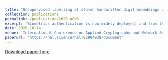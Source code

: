 ```yaml
---
title: "Unsupervised labelling of stolen handwritten digit embeddings with density matching"
collection: publications
permalink: /publication/2020_ACNS
excerpt: 'Biometrics authentication is now widely deployed, and from that omnipresence comes the necessity to protect private data. Recent studies proved touchscreen handwritten digits to be a reliable biometrics. We set a threat model based on that biometrics: in the event of theft of unlabelled embeddings of handwritten digits, we propose a labelling method inspired by recent unsupervised translation algorithms. Provided a set of unlabelled embeddings known to have been produced by a Long Short Term Memory Recurrent Neural Network (LSTM RNN), we demonstrate that inferring their labels is possible. The proposed approach involves label-wise clustering of the embeddings and label identification of each group by matching their distribution to the label-relative classes of a comparison hand-crafted labeled set of embeddings. '
date: 2020-10-14
venue: 'International Conference on Applied Cryptography and Network Security'
paperurl: 'https://hal.science/hal-02904938/document'
---
```

[Download paper here](https://hal.science/hal-02904938/document)
